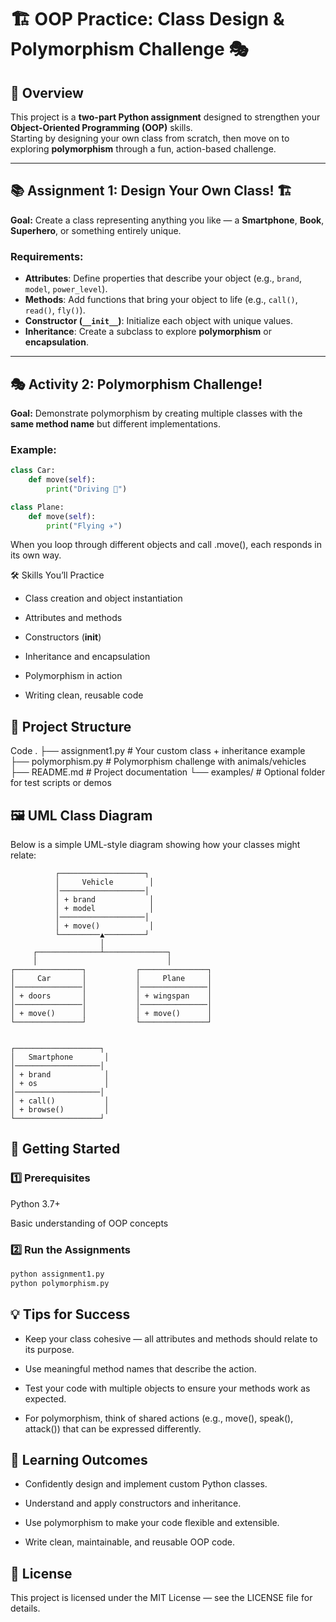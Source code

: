 # 🏗️ OOP Practice: Class Design & Polymorphism Challenge 🎭

## 📌 Overview
This project is a **two-part Python assignment** designed to strengthen your **Object-Oriented Programming (OOP)** skills.  
Starting by designing your own class from scratch, then move on to exploring **polymorphism** through a fun, action-based challenge.

---

## 📚 Assignment 1: Design Your Own Class! 🏗️
**Goal:** Create a class representing anything you like — a **Smartphone**, **Book**, **Superhero**, or something entirely unique.

### Requirements:
- **Attributes**: Define properties that describe your object (e.g., `brand`, `model`, `power_level`).
- **Methods**: Add functions that bring your object to life (e.g., `call()`, `read()`, `fly()`).
- **Constructor (`__init__`)**: Initialize each object with unique values.
- **Inheritance**: Create a subclass to explore **polymorphism** or **encapsulation**.

---

## 🎭 Activity 2: Polymorphism Challenge!
**Goal:** Demonstrate polymorphism by creating multiple classes with the **same method name** but different implementations.

### Example:
```python
class Car:
    def move(self):
        print("Driving 🚗")

class Plane:
    def move(self):
        print("Flying ✈️")
```
When you loop through different objects and call .move(), each responds in its own way.

🛠️ Skills You’ll Practice
- Class creation and object instantiation

- Attributes and methods

- Constructors (__init__)

- Inheritance and encapsulation

- Polymorphism in action

- Writing clean, reusable code

## 📂 Project Structure
Code
.
├── assignment1.py       # Your custom class + inheritance example
├── polymorphism.py      # Polymorphism challenge with animals/vehicles
├── README.md            # Project documentation
└── examples/            # Optional folder for test scripts or demos
## 🖼️ UML Class Diagram
Below is a simple UML-style diagram showing how your classes might relate:

```Code
          ┌───────────────────┐
          │     Vehicle        │
          │───────────────────│
          │ + brand            │
          │ + model            │
          │───────────────────│
          │ + move()           │
          └─────────▲─────────┘
                    │
     ┌──────────────┴──────────────┐
     │                             │
┌───────────────┐           ┌───────────────┐
│     Car       │           │     Plane     │
│───────────────│           │───────────────│
│ + doors       │           │ + wingspan    │
│───────────────│           │───────────────│
│ + move()      │           │ + move()      │
└───────────────┘           └───────────────┘


┌───────────────────┐
│   Smartphone       │
│───────────────────│
│ + brand            │
│ + os               │
│───────────────────│
│ + call()           │
│ + browse()         │
└───────────────────┘
```
## 🚀 Getting Started
###  1️⃣ Prerequisites
Python 3.7+

Basic understanding of OOP concepts

###  2️⃣ Run the Assignments
```bash
python assignment1.py
python polymorphism.py
```
## 💡 Tips for Success
- Keep your class cohesive — all attributes and methods should relate to its purpose.

- Use meaningful method names that describe the action.

- Test your code with multiple objects to ensure your methods work as expected.

- For polymorphism, think of shared actions (e.g., move(), speak(), attack()) that can be expressed differently.

## 🎉 Learning Outcomes

- Confidently design and implement custom Python classes.

- Understand and apply constructors and inheritance.

- Use polymorphism to make your code flexible and extensible.

- Write clean, maintainable, and reusable OOP code.

## 📜 License
This project is licensed under the MIT License — see the LICENSE file for details.
